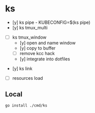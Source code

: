 # ks

- [y] ks pipe - KUBECONFIG=$(ks pipe)
- [y] ks tmux_multi
- [ ] ks tmux_window
  - [y] open and name window
  - [y] copy to buffer
  - [ ] remove kcc hack
  - [y] integrate into dotfiles 
- [y] ks link
- [ ] resources load

## Local
```bash
go install ./cmd/ks
```
